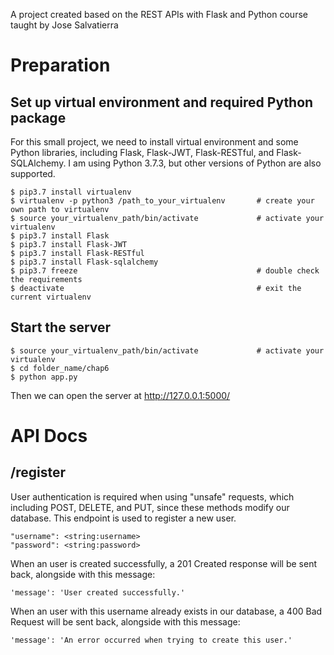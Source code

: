 A project created based on the REST APIs with Flask and Python course taught by Jose Salvatierra

# Preparation

## Set up virtual environment and required Python package
For this small project, we need to install virtual environment and some Python libraries, including Flask, Flask-JWT, Flask-RESTful, and Flask-SQLAlchemy. I am using Python 3.7.3, but other versions of Python are also supported.
```
$ pip3.7 install virtualenv
$ virtualenv -p python3 /path_to_your_virtualenv       # create your own path to virtualenv
$ source your_virtualenv_path/bin/activate             # activate your virtualenv
$ pip3.7 install Flask 
$ pip3.7 install Flask-JWT
$ pip3.7 install Flask-RESTful
$ pip3.7 install Flask-sqlalchemy
$ pip3.7 freeze                                        # double check the requirements
$ deactivate                                           # exit the current virtualenv
```

## Start the server
```
$ source your_virtualenv_path/bin/activate             # activate your virtualenv
$ cd folder_name/chap6
$ python app.py
```
Then we can open the server at http://127.0.0.1:5000/

# API Docs

## /register
User authentication is required when using "unsafe" requests, which including POST, DELETE, and PUT, since these methods modify our database. This endpoint is used to register a new user.
```
"username": <string:username>
"password": <string:password>
```
When an user is created successfully, a 201 Created response will be sent back, alongside with this message:
```
'message': 'User created successfully.'
```
When an user with this username already exists in our database, a 400 Bad Request will be sent back, alongside with this message:
```
'message': 'An error occurred when trying to create this user.'
```
